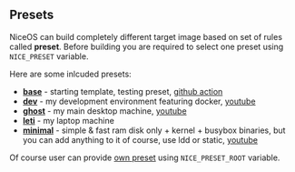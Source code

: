 ## Presets

NiceOS can build completely different target image based on set of rules called __preset__. Before building you are required to select one preset using `NICE_PRESET` variable.

Here are some inlcuded presets:
- __[base](base/)__ - starting template, testing preset, [github action](https://github.com/solcloud/NiceOS/actions/workflows/test.yml)
- __[dev](dev/)__ - my development environment featuring docker, [youtube](https://youtu.be/cPaDJTJbgwQ)
- __[ghost](ghost/)__ - my main desktop machine, [youtube](https://youtu.be/SNuNFt7kSIE)
- __[leti](leti/)__ - my laptop machine
- __[minimal](minimal/)__ - simple & fast ram disk only + kernel + busybox binaries, but you can add anything to it of course, use ldd or static, [youtube](https://youtu.be/4CH8b0HnIu8)

Of course user can provide [own preset](https://github.com/solcloud/NiceOS#users-presets) using `NICE_PRESET_ROOT` variable.
